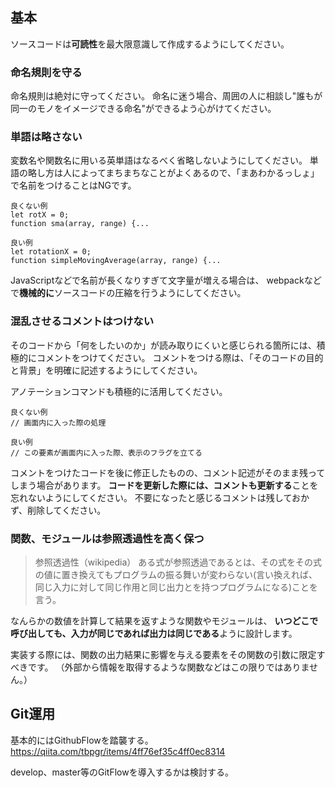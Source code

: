 



## 基本

ソースコードは**可読性**を最大限意識して作成するようにしてください。



### 命名規則を守る

命名規則は絶対に守ってください。
命名に迷う場合、周囲の人に相談し"誰もが同一のモノをイメージできる命名"ができるよう心がけてください。



### 単語は略さない

変数名や関数名に用いる英単語はなるべく省略しないようにしてください。
単語の略し方は人によってまちまちなことがよくあるので、「まあわかるっしょ」で名前をつけることはNGです。

```
良くない例
let rotX = 0;
function sma(array, range) {...

良い例
let rotationX = 0;
function simpleMovingAverage(array, range) {...
```

JavaScriptなどで名前が長くなりすぎて文字量が増える場合は、
webpackなどで**機械的に**ソースコードの圧縮を行うようにしてください。





### 混乱させるコメントはつけない

そのコードから「何をしたいのか」が読み取りにくいと感じられる箇所には、積極的にコメントをつけてください。
コメントをつける際は、「そのコードの目的と背景」を明確に記述するようにしてください。

アノテーションコマンドも積極的に活用してください。

```
良くない例
// 画面内に入った際の処理

良い例
// この要素が画面内に入った際、表示のフラグを立てる
```

コメントをつけたコードを後に修正したものの、コメント記述がそのまま残ってしまう場合があります。
**コードを更新した際には、コメントも更新する**ことを忘れないようにしてください。
不要になったと感じるコメントは残しておかず、削除してください。





### 関数、モジュールは参照透過性を高く保つ

> 参照透過性（wikipedia）
> ある式が参照透過であるとは、その式をその式の値に置き換えてもプログラムの振る舞いが変わらない(言い換えれば、同じ入力に対して同じ作用と同じ出力とを持つプログラムになる)ことを言う。

なんらかの数値を計算して結果を返すような関数やモジュールは、
**いつどこで呼び出しても、入力が同じであれば出力は同じである**ように設計します。

実装する際には、関数の出力結果に影響を与える要素をその関数の引数に限定すべきです。
（外部から情報を取得するような関数などはこの限りではありません。）



## Git運用
基本的にはGithubFlowを踏襲する。
https://qiita.com/tbpgr/items/4ff76ef35c4ff0ec8314

develop、master等のGitFlowを導入するかは検討する。
